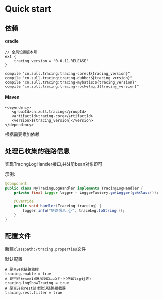 # Quick start
## 依赖

#### gradle
    // 全局设置版本号
    ext {
        tracing_version = '0.0.11-RELEASE'
    }
    
    compile "cn.zull.tracing:tracing-core:${tracing_version}" 
    compile "cn.zull.tracing:tracing-dubbo:${tracing_version}" 
    compile "cn.zull.tracing:tracing-mybatis:${tracing_version}" 
    compile "cn.zull.tracing:tracing-rocketmq:${tracing_version}" 
#### Maven 
    <dependency>
       <groupId>cn.zull.tracing</groupId>
       <artifactId>tracing-core</artifactId>
       <version>${tracing_version}</version>
    </dependency>  

根据需要添加依赖

## 处理已收集的链路信息

实现TracingLogHandler接口,并注册bean对象即可

示例:

```java
@Component
public class MyTracingLogHandler implements TracingLogHandler {
    private final Logger logger = LoggerFactory.getLogger(getClass());

    @Override
    public void handler(TraceLog traceLog) {
        logger.info("链路信息:{}", traceLog.toString());
    }
}
```

## 配置文件

新建`classpath:/tracing.properties`文件

默认配置:

```properties
# 是否开启链路监控
tracing.enable = true
# 是否将traceId添加到日志文件中(例如log4j等)
tracing.logShowTracing = true
# 是否开启rest请求默认链路拦截器
tracing.rest.filter = true
```

